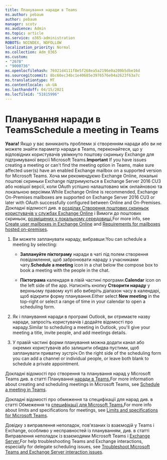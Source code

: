 ```yaml
---
title: Планування наради в Teams
ms.author: pebaum
author: pebaum
manager: scotv
ms.audience: Admin
ms.topic: article
ms.service: o365-administration
ROBOTS: NOINDEX, NOFOLLOW
localization_priority: Normal
ms.collection: Adm_O365
ms.custom:
- "2678"
- "9000736"
ms.openlocfilehash: 76921d4111f8e5f268ea5a2196e0a209b5dbe16d
ms.sourcegitcommit: 8bc60ec34bc1e40685e3976576e04a2623f63a7c
ms.translationtype: MT
ms.contentlocale: uk-UA
ms.lasthandoff: 04/15/2021
ms.locfileid: "51815996"
---
```

# <a name="schedule-a-meeting-in-teams"></a><span data-ttu-id="4db63-102">Планування наради в Teams</span><span class="sxs-lookup"><span data-stu-id="4db63-102">Schedule a meeting in Teams</span></span>

<span data-ttu-id="4db63-103">**Увага!** Якщо у вас виникають проблеми зі створенням наради або ви не можете знайти параметр наради в Teams, переконайтеся, що у відповідних користувачів увімкнуто поштову скриньку Exchange для підтримуваної версії Microsoft Teams.</span><span class="sxs-lookup"><span data-stu-id="4db63-103">**Important** If you have issues creating a meeting or can't find the meeting option in Teams, make sure affected user(s) have an enabled Exchange mailbox on a supported version for Microsoft Teams.</span></span> <span data-ttu-id="4db63-104">Хоча ми рекомендуємо Exchange Online, локальні поштові скриньки Exchange підтримуються в Exchange Server 2016 CU3 або новішої версії, коли OAuth успішно налаштовано між онлайновою та локальною версіями.</span><span class="sxs-lookup"><span data-stu-id="4db63-104">While Exchange Online is recommended, Exchange On-Premises mailboxes are supported on Exchange Server 2016 CU3 or later with OAuth successfully configured between Online and On-Premises.</span></span> <span data-ttu-id="4db63-105">Докладні відомості див. в [розділах Створення поштових скриньок користувачів у службах Exchange Online](https://docs.microsoft.com/exchange/recipients-in-exchange-online/create-user-mailboxes) і Вимоги до поштових скриньок, [розміщених у локальному середовищі.](https://docs.microsoft.com/microsoftteams/exchange-teams-interact#requirements-for-mailboxes-hosted-on-premises)</span><span class="sxs-lookup"><span data-stu-id="4db63-105">For more info, see [Create user mailboxes in Exchange Online](https://docs.microsoft.com/exchange/recipients-in-exchange-online/create-user-mailboxes) and [Requirements for mailboxes hosted on-premises](https://docs.microsoft.com/microsoftteams/exchange-teams-interact#requirements-for-mailboxes-hosted-on-premises).</span></span> 

1. <span data-ttu-id="4db63-106">Ви можете запланувати нараду, вибравши:</span><span class="sxs-lookup"><span data-stu-id="4db63-106">You can schedule a meeting by selecting:</span></span>

    - <span data-ttu-id="4db63-107">**Заплануйте піктограму** наради в чаті під полем створення повідомлення, щоб забронювати нараду з учасниками чату.</span><span class="sxs-lookup"><span data-stu-id="4db63-107">**Schedule a meeting** icon in a chat below the compose box to book a meeting with the people in the chat.</span></span>

    - <span data-ttu-id="4db63-108">**Піктограма** календаря в лівій частині програми.</span><span class="sxs-lookup"><span data-stu-id="4db63-108">**Calendar** icon on the left side of the app.</span></span> <span data-ttu-id="4db63-109">Натисніть кнопку **Створити нараду** у верхньому правому куті або виберіть діапазон часу в календарі, щоб відкрити форму планування.</span><span class="sxs-lookup"><span data-stu-id="4db63-109">Either select **New meeting** in the top-right or select a range of time in your calendar to open a scheduling form.</span></span>

2. <span data-ttu-id="4db63-110">Як і планування наради в програмі Outlook, ви отримаєте назву наради, запросіть користувачів і додайте відомості про нараду.</span><span class="sxs-lookup"><span data-stu-id="4db63-110">Similar to scheduling a meeting in Outlook, you'll give your meeting a title, invite people, and add meetings details.</span></span>

3. <span data-ttu-id="4db63-111">У правій частині форми планування можна додати канал або окремих користувачів або залишити обидва пустими, щоб запланувати приватну зустріч.</span><span class="sxs-lookup"><span data-stu-id="4db63-111">On the right side of the scheduling form you can add a channel or individual people, or leave both blank to schedule a private appointment.</span></span>

<span data-ttu-id="4db63-112">Докладні відомості про створення та планування нарад у Microsoft Teams див. в статті Планування [наради в Teams.](https://support.office.com/article/Schedule-a-meeting-in-Teams-943507a9-8583-4c58-b5d2-8ec8265e04e5)</span><span class="sxs-lookup"><span data-stu-id="4db63-112">For more information about creating and scheduling meetings in Microsoft Teams, see [Schedule a meeting in Teams](https://support.office.com/article/Schedule-a-meeting-in-Teams-943507a9-8583-4c58-b5d2-8ec8265e04e5).</span></span>

<span data-ttu-id="4db63-113">Докладні відомості про обмеження та специфікації для нарад див. в статті Обмеження та [специфікації для Microsoft Teams.](https://docs.microsoft.com/microsoftteams/limits-specifications-teams#meetings-and-calls)</span><span class="sxs-lookup"><span data-stu-id="4db63-113">For more info about limits and specifications for meetings, see [Limits and specifications for Microsoft Teams](https://docs.microsoft.com/microsoftteams/limits-specifications-teams#meetings-and-calls).</span></span>

<span data-ttu-id="4db63-114">Довідку з виправлення неполадок, пов'язаних із взаємодій у Teams і Exchange, особливо у несправностей із плануванням, див. в статті Виправлення неполадок із взаємодями Microsoft Teams і [Exchange Server.](https://docs.microsoft.com/microsoftteams/troubleshoot/known-issues/teams-exchange-interaction-issue)</span><span class="sxs-lookup"><span data-stu-id="4db63-114">For help troubleshooting Teams and Exchange interactions, especially for delegate scheduling issues, see [Troubleshoot Microsoft Teams and Exchange Server interaction issues](https://docs.microsoft.com/microsoftteams/troubleshoot/known-issues/teams-exchange-interaction-issue).</span></span>